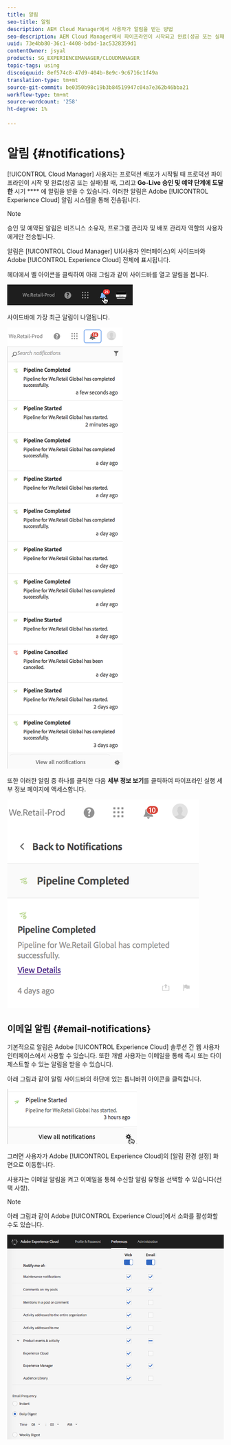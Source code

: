 ```yaml
---
title: 알림
seo-title: 알림
description: AEM Cloud Manager에서 사용자가 알림을 받는 방법
seo-description: AEM Cloud Manager에서 파이프라인이 시작되고 완료(성공 또는 실패)될 때 사용자가 알림을 받는 방법에 대해 알려면 이 페이지를 따르십시오.
uuid: 73e4bb80-36c1-4408-bdbd-1ac5328359d1
contentOwner: jsyal
products: SG_EXPERIENCEMANAGER/CLOUDMANAGER
topic-tags: using
discoiquuid: 8ef574c8-47d9-404b-8e9c-9c6716c1f49a
translation-type: tm+mt
source-git-commit: be0350b98c19b3b84519947c04a7e362b46bba21
workflow-type: tm+mt
source-wordcount: '258'
ht-degree: 1%

---
```



# 알림 {#notifications}

[!UICONTROL Cloud Manager] 사용자는 프로덕션 배포가 시작될 때 프로덕션 파이프라인이 시작 및 완료(성공 또는 실패)될 때, 그리고  **Go-Live 승인 및 예약 단계에 도달한** 시기 **** 에 알림을 받을 수 있습니다. 이러한 알림은 Adobe [!UICONTROL Experience Cloud] 알림 시스템을 통해 전송됩니다.

>[!NOTE]
>
>승인 및 예약된 알림은 비즈니스 소유자, 프로그램 관리자 및 배포 관리자 역할의 사용자에게만 전송됩니다.

알림은 [!UICONTROL Cloud Manager] UI(사용자 인터페이스)의 사이드바와 Adobe [!UICONTROL Experience Cloud] 전체에 표시됩니다.

헤더에서 벨 아이콘을 클릭하여 아래 그림과 같이 사이드바를 열고 알림을 봅니다.

![](assets/image2018-7-12_11-52-40.png)

사이드바에 가장 최근 알림이 나열됩니다.

![](assets/screen_shot_2018-07-20at91406pm.png)

또한 이러한 알림 중 하나를 클릭한 다음 **세부 정보 보기**&#x200B;를 클릭하여 파이프라인 실행 세부 정보 페이지에 액세스합니다.

![](assets/screen_shot_2018-08-14at43503pm.png)

## 이메일 알림 {#email-notifications}

기본적으로 알림은 Adobe [!UICONTROL Experience Cloud] 솔루션 간 웹 사용자 인터페이스에서 사용할 수 있습니다. 또한 개별 사용자는 이메일을 통해 즉시 또는 다이제스트할 수 있는 알림을 받을 수 있습니다.

아래 그림과 같이 알림 사이드바의 하단에 있는 톱니바퀴 아이콘을 클릭합니다.

![](assets/image2018-7-12_12-8-19.png)

그러면 사용자가 Adobe [!UICONTROL Experience Cloud]의 [알림 환경 설정] 화면으로 이동합니다.

사용자는 이메일 알림을 켜고 이메일을 통해 수신할 알림 유형을 선택할 수 있습니다(선택 사항).

>[!NOTE]
>
>아래 그림과 같이 Adobe [!UICONTROL Experience Cloud]에서 소화를 활성화할 수도 있습니다.

![](assets/image2018-7-12_12-10-51.png)
